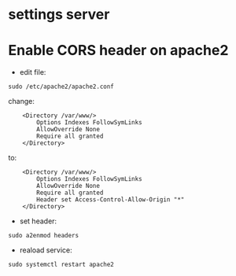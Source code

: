 # settings server




# Enable CORS header on apache2



- edit file:

```
sudo /etc/apache2/apache2.conf
```

change:

```
    <Directory /var/www/>
	    Options Indexes FollowSymLinks
	    AllowOverride None
	    Require all granted
    </Directory>
```

to:

```
    <Directory /var/www/>
	    Options Indexes FollowSymLinks
	    AllowOverride None
	    Require all granted
	    Header set Access-Control-Allow-Origin "*"
    </Directory>
```
    
- set header:

```sudo a2enmod headers```

- reaload service:

```sudo systemctl restart apache2```
